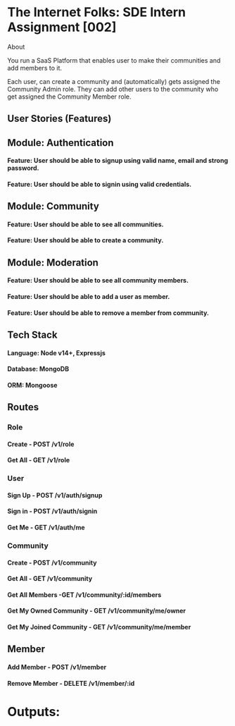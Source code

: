 
# The Internet Folks: SDE Intern Assignment [002]
About

You run a SaaS Platform that enables user to make their communities and add members to it.

Each user, can create a community and (automatically) gets assigned the Community Admin role. They can add other users to the community who get assigned the Community Member role.


## User Stories (Features)

## Module: Authentication
#### Feature:  User should be able to signup using valid name, email and strong password.
#### Feature: User should be able to signin using valid credentials.
## Module: Community
#### Feature: User should be able to see all communities.
#### Feature: User should be able to create a community.
## Module: Moderation
#### Feature: User should be able to see all community members.
#### Feature: User should be able to add a user as member.
#### Feature: User should be able to remove a member from community.
## Tech Stack
#### Language: Node v14+, Expressjs
#### Database: MongoDB
#### ORM: Mongoose

## Routes
### Role
#### Create -	POST /v1/role
#### Get All -	GET /v1/role
### User
#### Sign Up -	POST /v1/auth/signup
#### Sign in - POST /v1/auth/signin
#### Get Me	- GET /v1/auth/me
### Community
#### Create	- POST /v1/community
#### Get All - GET /v1/community
#### Get All Members -GET /v1/community/:id/members
#### Get My Owned Community - GET /v1/community/me/owner
#### Get My Joined Community - GET /v1/community/me/member
## Member
#### Add Member	- POST /v1/member
#### Remove Member - DELETE /v1/member/:id

# Outputs:
